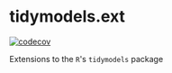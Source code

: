 # tidymodels.ext

[![codecov](https://codecov.io/gh/Strabes/tidymodels.ext/branch/master/graph/badge.svg?token=0TIXX0Z17U)](https://codecov.io/gh/Strabes/tidymodels.ext)

Extensions to the `R`'s `tidymodels` package
